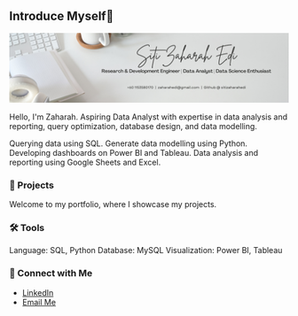 ## Introduce Myself👋
![Hi, I'm Siti Zaharah](./banner.png)

Hello, I'm Zaharah. Aspiring Data Analyst with expertise in data analysis and reporting, query optimization, database design, and data modelling.

Querying data using SQL.
Generate data modelling using Python.
Developing dashboards on Power BI and Tableau.
Data analysis and reporting using Google Sheets and Excel.

### 📌 Projects
Welcome to my portfolio, where I showcase my projects.

### 🛠️ Tools
Language: SQL, Python
Database: MySQL
Visualization: Power BI, Tableau

### 👋 Connect with Me
- [LinkedIn](https://www.linkedin.com/in/siti-zaharah-edi-7436411a0/)
- [Email Me](mailto:zaharahedi@gmail.com)
